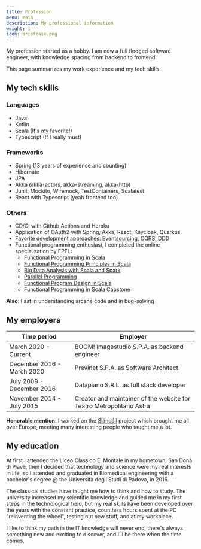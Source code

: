 ```yaml
---
title: Profession
menu: main
description: My professional information
weight: 1
icon: briefcase.png
---
```


My profession started as a hobby. I am now a full fledged software engineer, with knowledge spacing
from backend to frontend.

This page summarizes my work experience and my tech skills.

## My tech skills

### Languages
- Java
- Kotlin
- Scala (It's my favorite!)
- Typescript (If I really must)

### Frameworks

- Spring (13 years of experience and counting)
- Hibernate
- JPA
- Akka (akka-actors, akka-streaming, akka-http)
- Junit, Mockito, Wiremock, TestContainers, Scalatest
- React with Typescript (yeah frontend too)

### Others

- CD/CI with Github Actions and Heroku
- Application of OAuth2 with Spring, Akka, React, Keycloak, Quarkus
- Favorite development approaches: Eventsourcing, CQRS, DDD
- Functional programming enthusiast, I completed the online specialization by EPFL:
  - [Functional Programming in Scala][2]
  - [Functional Programming Principles in Scala][3]
  - [Big Data Analysis with Scala and Spark][4]
  - [Parallel Programming][5]
  - [Functional Program Design in Scala][6]
  - [Functional Programming in Scala Capstone][7]

**Also**: Fast in understanding arcane code and in bug-solving

## My employers

|         Time period        |                             Employer                                 |
|----------------------------|----------------------------------------------------------------------|
| March 2020 - Current       | BOOM! Imagestudio S.P.A. as backend engineer                         |
| December 2016 - March 2020 | Previnet S.P.A. as Software Architect                                |
| July 2009 - December 2016  | Datapiano S.R.L. as full stack developer                             |
| November 2014 - July 2015  | Creator and maintainer of the website for Teatro Metropolitano Astra |

**Honorable mention**: I worked on the [Slándáil][1] project which brought me all over Europe, meeting
many interesting people who taught me a lot.

## My education

At first I attended the Liceo Classico E. Montale in my hometown, San Donà di Piave, then
I decided that technology and science were my real interests in life, so I attended and
graduated in Biomedical engineering with a bachelor's degree @ the Università degli Studi di
Padova, in 2016.

The classical studies have taught me how to think and how to study. The university
increased my scientific knowledge and guided me in my first steps in the technological field,
but my real skills have been developed over the years with the constant practice, countless
hours spent at the PC "reinventing the wheel", testing out new stuff, and at my workplace.

I like to think my path in the IT knowledge will never end, there's always something new
and exciting to discover, and I'll be there when the time comes.

[1]: https://cordis.europa.eu/project/id/607691
[2]: https://www.coursera.org/account/accomplishments/specialization/certificate/DG2LHGV3VFGJ
[3]: https://www.coursera.org/account/accomplishments/certificate/HNYAZDXTCKNC
[4]: https://www.coursera.org/account/accomplishments/certificate/7TRZZ6L58JBA
[5]: https://www.coursera.org/account/accomplishments/certificate/S9QU92P5PYHM
[6]: https://www.coursera.org/account/accomplishments/certificate/UJWRKDPRUV3S
[7]: https://www.coursera.org/account/accomplishments/certificate/AEQKXYF22CDN

